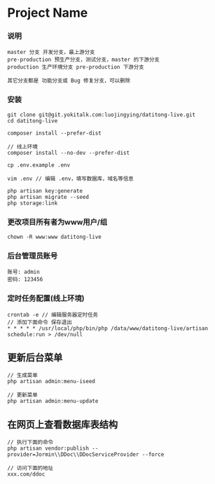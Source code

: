 # Project Name

### 说明
```
master 分支 开发分支，最上游分支
pre-production 预生产分支，测试分支，master 的下游分支
production 生产环境分支 pre-production 下游分支

其它分支都是 功能分支或 Bug 修复分支，可以删除
```

### 安装
```
git clone git@git.yokitalk.com:luojingying/datitong-live.git
cd datitong-live

composer install --prefer-dist

// 线上环境
composer install --no-dev --prefer-dist

cp .env.example .env

vim .env // 编辑 .env，填写数据库，域名等信息

php artisan key:generate
php artisan migrate --seed
php storage:link
```

### 更改项目所有者为www用户/组
```
chown -R www:www datitong-live
```

### 后台管理员账号
```
账号: admin
密码: 123456
```

### 定时任务配置(线上环境)
```
crontab -e // 编辑服务器定时任务
// 添加下面命令 保存退出
* * * * * /usr/local/php/bin/php /data/www/datitong-live/artisan schedule:run > /dev/null
```

## 更新后台菜单
```
// 生成菜单
php artisan admin:menu-iseed

// 更新菜单
php artisan admin:menu-update
```

## 在网页上查看数据库表结构
```
// 执行下面的命令
php artisan vendor:publish --provider=Jormin\\DDoc\\DDocServiceProvider --force

// 访问下面的地址
xxx.com/ddoc
```
